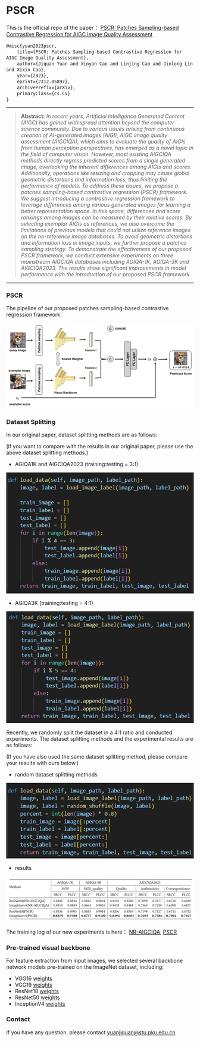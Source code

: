 # PSCR

This is the official repo of the paper： [PSCR: Patches Sampling-based Contrastive Regression for AIGC Image Quality Assessment](https://arxiv.org/abs/2312.05897)
  ```
@misc{yuan2023pscr,
      title={PSCR: Patches Sampling-based Contrastive Regression for AIGC Image Quality Assessment}, 
      author={Jiquan Yuan and Xinyan Cao and Linjing Cao and Jinlong Lin and Xixin Cao},
      year={2023},
      eprint={2312.05897},
      archivePrefix={arXiv},
      primaryClass={cs.CV}
}
```
<hr />

> **Abstract:** *In recent years, Artificial Intelligence Generated Content (AIGC) has gained widespread attention beyond the computer science community. Due to various issues arising from continuous creation of AI-generated images (AIGI), AIGC image quality assessment (AIGCIQA), which aims to evaluate the quality of AIGIs from human perception perspectives, has emerged as a novel topic in the field of computer vision. However, most existing AIGCIQA methods directly regress predicted scores from a single generated image, overlooking the inherent differences among AIGIs and scores. Additionally, operations like resizing and cropping may cause global geometric distortions and information loss, thus limiting the performance of models. To address these issues, we propose a patches sampling-based contrastive regression (PSCR) framework. We suggest introducing a contrastive regression framework to leverage differences among various generated images for learning a better representation space. In this space, differences and score rankings among images can be measured by their relative scores. By selecting exemplar AIGIs as references, we also overcome the limitations of previous models that could not utilize reference images on the no-reference image databases. To avoid geometric distortions and information loss in image inputs, we further propose a patches sampling strategy. To demonstrate the effectiveness of our proposed PSCR framework, we conduct extensive experiments on three mainstream AIGCIQA databases including AGIQA-1K, AGIQA-3K and AIGCIQA2023. The results show significant improvements in model performance with the introduction of our proposed PSCR framework.* 
<hr />


### PSCR
The pipeline of our proposed patches sampling-based contrastive regression framework.

![PSCR](https://github.com/jiquan123/PSCR/blob/main/Fig/PSCR.png)

### Dataset Splitting
In our original paper, dataset splitting methods are as follows:

(if you want to compare with the results in our original paper, please use the above dataset splitting methods.)

- AGIQA1K and AIGCIQA2023 (training:testing = 3:1)

![Paper_20231K](https://github.com/jiquan123/PSCR/blob/main/Fig/Paper_20231K.png)

- AGIQA3K (training:testing = 4:1)

![Paper_3K](https://github.com/jiquan123/PSCR/blob/main/Fig/Paper_3K.png)



Recently, we randomly split the dataset in a 4:1 ratio and conducted experiments. The dataset splitting methods and the experimental results are as follows: 

(If you have also used the same dataset splitting method, please compare your results with ours below.)

-  random dataset splitting methods
  
![random_partion](https://github.com/jiquan123/PSCR/blob/main/Fig/random_partion.png)

-  results
  
![result](https://github.com/jiquan123/PSCR/blob/main/Fig/result.png)

The training log of our new experiments is here： [NR-AIGCIQA](https://github.com/jiquan123/PSCR/blob/main/exp/NR-AIGCIQA.log), [PSCR](https://github.com/jiquan123/PSCR/blob/main/exp/PSCR.log)


### Pre-trained visual backbone
For feature extraction from input images, we selected several backbone
network models pre-trained on the ImageNet dataset, including:
-  VGG16 [weights](https://download.pytorch.org/models/vgg16-397923af.pth)
-  VGG19 [weights](https://download.pytorch.org/models/vgg19-dcbb9e9d.pth)
-  ResNet18 [weights](https://download.pytorch.org/models/resnet18-f37072fd.pth)
-  ResNet50 [weights](https://download.pytorch.org/models/resnet50-0676ba61.pth)
-  InceptionV4 [weights](http://data.lip6.fr/cadene/pretrainedmodels/inceptionv4-8e4777a0.pth)


### Contact
If you have any question, please contact yuanjiquan@stu.pku.edu.cn
